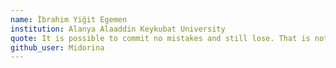```yaml
---
name: İbrahim Yiğit Egemen
institution: Alanya Alaaddin Keykubat University
quote: It is possible to commit no mistakes and still lose. That is not a weakness. That is life.
github_user: Midorina
---
```

